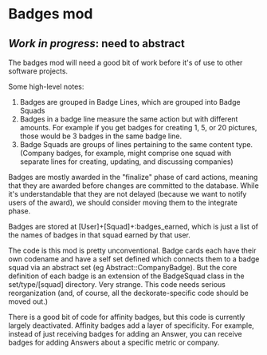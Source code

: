 <!--
# @title README - mod: badges
-->

# Badges mod

## _Work in progress_: need to abstract 

The badges mod will need a good bit of work before it's of use to other software projects.

Some high-level notes:

1. Badges are grouped in Badge Lines, which are grouped into Badge Squads
2. Badges in a badge line measure the same action but with different amounts.  For example
   if you get badges for creating 1, 5, or 20 pictures, those would be 3 badges in 
   the same badge line.
3. Badge Squads are groups of lines pertaining to the same content type. (Company badges,
   for example, might comprise one squad with separate lines for creating, updating,
   and discussing companies)

Badges are mostly awarded in the "finalize" phase of card actions, meaning that they are 
awarded before changes are committed to the database. While it's understandable that they
are not delayed (because we want to notify users of the award), we should consider moving
them to the integrate phase.

Badges are stored at [User]+[Squad]+:badges_earned, which is just a list of the names
of badges in that squad earned by that user.

The code is this mod is pretty unconventional. Badge cards each have their own codename 
and have a self set defined which connects them to a badge squad via an abstract set
(eg Abstract::CompanyBadge). But the core definition of each badge is an extension of
the BadgeSquad class in the set/type/[squad] directory. Very strange. This code
needs serious reorganization (and, of course, all the deckorate-specific code should be
moved out.)

There is a good bit of code for affinity badges, but this code is currently largely
deactivated. Affinity badges add a layer of specificity.
For example, instead of just receiving badges for adding an Answer, you can receive
badges for adding Answers about a specific metric or company.
